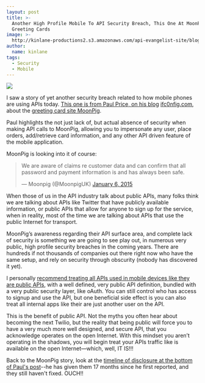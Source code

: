 ```yaml
---
layout: post
title: >-
  Another High Profile Mobile To API Security Breach, This One At MoonPig
  Greeting Cards
image: >-
  http://kinlane-productions2.s3.amazonaws.com/api-evangelist-site/blog/logo_moonpig.png
author:
  name: kinlane
tags:
  - Security
  - Mobile
---
```

[![](http://kinlane-productions2.s3.amazonaws.com/api-evangelist-site/blog/logo_moonpig.png)](http://www.moonpig.com/uk/)

I saw a story of yet another security breach related to how mobile phones are using APIs today. [This one is from Paul Price, on his blog](http://ifc0nfig.com/moonpig-vulnerability/) [ifc0nfig.com](http://ifc0nfig.com/), about the [greeting card site MoonPig](http://www.moonpig.com/uk/).

Paul highlights the not just lack of, but actual absence of security when making API calls to MoonPig, allowing you to impersonate any user, place orders, add/retrieve card information, and any other API driven feature of the mobile application.

MoonPig is looking into it of course:

> We are aware of claims re customer data and can confirm that all password and payment information is and has always been safe.
> 
> — Moonpig (@MoonpigUK) [January 6, 2015](https://twitter.com/MoonpigUK/status/552419988834111489)

When those of us in the API industry talk about public APIs, many folks think we are talking about APIs like Twitter that have publicly available information, or public APIs that allow for anyone to sign up for the service, when in reality, most of the time we are talking about APIs that use the public Internet for transport.

MoonPig’s awareness regarding their API surface area, and complete lack of security is something we are going to see play out, in numerous very public, high profile security breaches in the coming years. There are hundreds if not thousands of companies out there right now who have the same setup, and rely on security through obscurity (nobody has discovered it yet).

I personally [recommend treating all APIs used in mobile devices like they are public APIs](http://apievangelist.com/2014/10/27/if-you-have-a-publicly-available-mobile-app-you-have-a-public-api/), with a well defined, very public API definition, bundled with a very public security layer, like oAuth. You can still control who has access to signup and use the API, but one beneficial side effect is you can also treat all internal apps like their are just another user on the API.

This is the benefit of public API. Not the myths you often hear about becoming the next Twilio, but the reality that being public will force you to have a very much more well designed, and secure API, that you acknowledge operates on the open Internet. With this mindset you aren’t operating in the shadows, you will begin treat your APIs traffic like is available on the open Internet—which, well, IT IS!!!

Back to the MoonPig story, look at the [timeline of disclosure at the bottom of Paul's post](http://ifc0nfig.com/moonpig-vulnerability/)\--he has given them 17 months since he first reported, and they still haven't fixed. OUCH!!